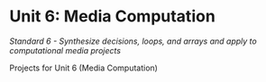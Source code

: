 Unit 6: Media Computation
==============

*Standard 6 - Synthesize decisions, loops, and arrays and apply to computational media projects*

Projects for Unit 6 (Media Computation)
